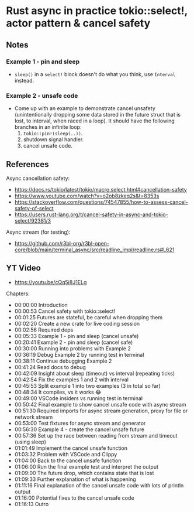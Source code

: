 # Rust async in practice tokio::select!, actor pattern & cancel safety

## Notes

### Example 1 - pin and sleep

- `sleep()` in a `select!` block doesn't do what you think, use `Interval` instead.

### Example 2 - unsafe code

- Come up with an example to demonstrate cancel unsafety (unintentionally dropping some
  data stored in the future struct that is lost, to interval, when raced in a loop). It
  should have the following branches in an infinite loop:
  1. `tokio::pin!(sleep(..))`.
  2. shutdown signal handler.
  3. cancel unsafe code.

## References

Async cancellation safety:
- https://docs.rs/tokio/latest/tokio/macro.select.html#cancellation-safety
- https://www.youtube.com/watch?v=o2ob8zkeq2s&t=8353s
- https://stackoverflow.com/questions/74547855/how-to-assess-cancel-safety-of-select
- https://users.rust-lang.org/t/cancel-safety-in-async-and-tokio-select/92381/3

Async stream (for testing):
- https://github.com/r3bl-org/r3bl-open-core/blob/main/terminal_async/src/readline_impl/readline.rs#L621

## YT Video

- <https://youtu.be/cQq5i8J1ELg>

Chapters:
- 00:00:00 Introduction
- 00:00:53 Cancel safety with tokio::select!
- 00:01:25 Futures are stateful, be careful when dropping them
- 00:02:20 Create a new crate for live coding session
- 00:02:56 Required deps
- 00:05:33 Example 1 - pin and sleep (cancel unsafe)
- 00:20:41 Example 2 - pin and sleep (cancel safe)
- 00:30:00 Running into problems with Example 2
- 00:36:19 Debug Example 2 by running test in terminal
- 00:38:11 Continue debugging Example 2
- 00:41:24 Read docs to debug
- 00:42:09 Insight about sleep (timeout) vs interval (repeating ticks)
- 00:42:54 Fix the examples 1 and 2 with interval
- 00:45:53 Split example 1 into two examples (3 in total so far)
- 00:48:34 It compiles, vs it works 😂
- 00:49:00 VSCode insiders vs running test in terminal
- 00:50:42 Final example to show cancel unsafe code with async stream
- 00:51:30 Required imports for async stream generation, proxy for file or network stream
- 00:53:00 Test fixtures for async stream and generator
- 00:56:30 Example 4 - create the cancel unsafe future
- 00:57:36 Set up the race between reading from stream and timeout (using sleep)
- 01:01:49 Implement the cancel unsafe function
- 01:03:32 Problem with VSCode and Clippy
- 01:04:00 Back to the cancel unsafe function
- 01:06:00 Run the final example test and interpret the output
- 01:09:00 The future drop, which contains state that is lost
- 01:09:33 Further explanation of what is happening
- 01:11:16 Final explanation of the cancel unsafe code with lots of println output
- 01:16:00 Potential fixes to the cancel unsafe code
- 01:16:13 Outro

